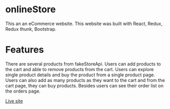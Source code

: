 # onlineStore

This an an eCommerce website. This website was built with React, Redux, Redux thunk, Bootstrap.

# Features

There are several products from fakeStoreApi. Users can add products to the cart and able to remove products from the cart. Users can explore single product details and buy the product from a single product page. Users can also add as many products as they want to the cart and from the cart page, they can buy products. Besides users can see their order list on the orders page.

<a href="https://online-store-bd.web.app">Live site</a>
